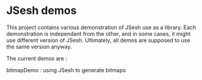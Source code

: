 # JSesh demos

This project contains various demonstration of JSesh use as a library.
Each demonstration is independant from the other, and in some cases, it might use different version of JSesh.
Ultimately, all demos are supposed to use the same version anyway.

The current demos are :

bitmapDemo
: using JSesh to generate bitmaps

